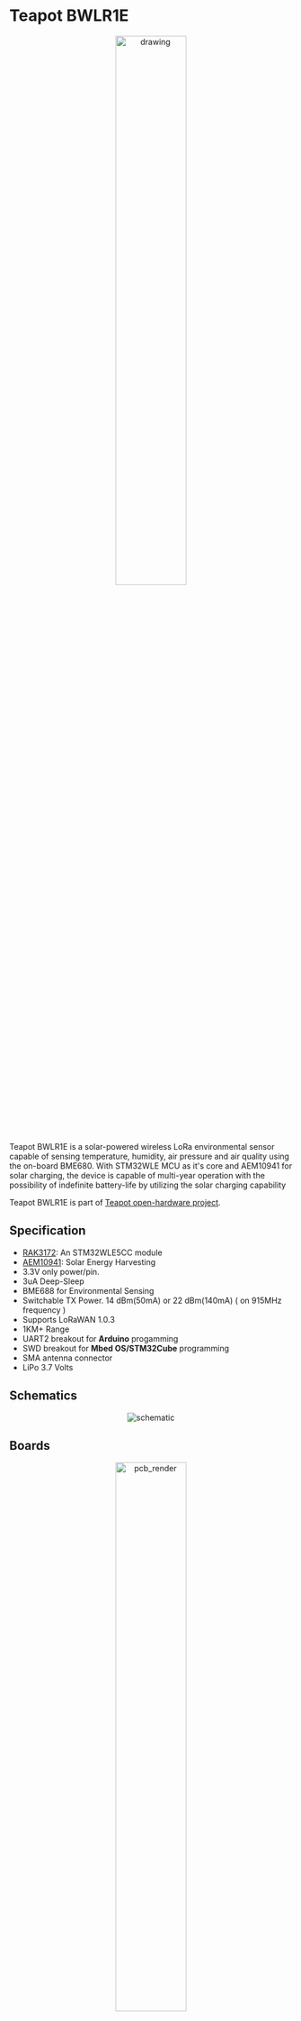 
  
# Teapot BWLR1E
 <p align="center"> <img src="https://raw.githubusercontent.com/teapotlaboratories/bwlr1e/main/docs/images/device.jpg" alt="drawing"  width="50%" height="50%"/></p>
 
Teapot BWLR1E is a solar-powered wireless LoRa environmental sensor capable of sensing temperature, humidity, air pressure and air quality using the on-board BME680. 
With STM32WLE MCU as it's core and AEM10941 for solar charging, the device is capable of multi-year operation with the possibility of indefinite battery-life by utilizing the solar charging capability

Teapot BWLR1E is part of  [Teapot open-hardware project](https://github.com/teapotlaboratories). 

## Specification

- [RAK3172](https://docs.rakwireless.com/Product-Categories/WisDuo/RAK3172-Module/Overview/): An STM32WLE5CC module
- [AEM10941](https://e-peas.com/product/aem10941): Solar Energy Harvesting
- 3.3V only power/pin. 
- 3uA Deep-Sleep
- BME688 for Environmental Sensing
- Switchable TX Power. 14 dBm(50mA) or 22 dBm(140mA) ( on 915MHz frequency )
- Supports LoRaWAN 1.0.3
- 1KM+ Range
- UART2 breakout for **Arduino** progamming
- SWD breakout for **Mbed OS/STM32Cube** programming
- SMA antenna connector
- LiPo 3.7 Volts

## Schematics

<p align="center"> <img src="https://raw.githubusercontent.com/teapotlaboratories/bwlr1e/main/hardware/schematic.png" alt="schematic"/></p>

## Boards
 <p align="center">  <img src="https://github.com/teapotlaboratories/bwlr1e/raw/main/docs/images/pcb_render.gif" alt="pcb_render"  width="50%" height="50%"/><br><b>PCB Render</b></p>

Built using KiCAD v6, the board is design to be as small as possible with all components placed on the top side of the PCB.
The following are the lists of revision of the board:
- Revision 1: Original design
- Revision 2: Updated with rounded trace and change solar cell wiring to parallel for all cell
- Revision 3: Rename 3V3 to PRIMIN and breaks out PRIMIN

The following design are based on the latest revision.
| Top Board | Bottom Board |
|--|--|
| <p align="center"> <img src="https://github.com/teapotlaboratories/bwlr1e/raw/main/docs/images/assembled_front.jpg" alt="assembled_front"  width="77%" height="77%"/></p> | <p align="center"> <img src="https://github.com/teapotlaboratories/bwlr1e/raw/main/docs/images/assembled_back.jpg" alt="assembled_back"  width="70%" height="70%"/></p> |
| <p align="center"> <img src="https://github.com/teapotlaboratories/bwlr1e/raw/main/docs/images/pcb_front.png" alt="pcb_front"  width="77%" height="77%"/></p> | <p align="center"> <img src="https://github.com/teapotlaboratories/bwlr1e/raw/main/docs/images/pcb_back.png" alt="pcb_bottom"  width="77%" height="77%"/></p> |

 <p align="center"> <img src="https://github.com/teapotlaboratories/bwlr1e/raw/main/hardware/pcb.png" alt="pcb"  width="50%" height="50%"/><br><b>PCB Top and Bottom Layout</b></p> 
  
### Case
<p align="center">  <img src="https://github.com/teapotlaboratories/bwlr1e/raw/main/docs/images/case_render.gif" alt="case_render"  width="50%" height="50%"/></p>

Built using [TinkerCAD](https://www.tinkercad.com), the cases are available with 2 variant, with or without the programming port. The cases are 3D printable with any generic 3D printer with/without suppport (depends on the orientation). The STL files are available [here](https://github.com/teapotlaboratories/bwlr1e/tree/main/hardware/case)
 <p align="center"><img src="https://github.com/teapotlaboratories/bwlr1e/raw/main/docs/images/case_open.jpg" alt="drawing"  width="50%" height="50%"/><br><b>Case Open</b></p>

The case is design to be as small as possible with an additional magnets in the back to ease the placement of the sensor. The following are the list of material used at the time of testing:
- 3.7v LiPo Battery, 400 mAh 50mm x 25mm x 35mm ( it is possible to use 2 of this in parallel )
- 4 piece of 8mm x 2mm neodymium magnet

<p align="center"><img src="https://github.com/teapotlaboratories/bwlr1e/raw/main/docs/images/placement_showcase.gif" alt="placement_showcase"  width="50%" height="50%"/><br><b>Sensor Placement with Magnet</b></p>

### Measurement
Power consumption and solar charging current are measured using [Nordic PPK2](https://www.nordicsemi.com/Products/Development-hardware/Power-Profiler-Kit-2)  and [CurrentRanger](https://lowpowerlab.com/shop/product/152).
The following are the summary of the measurement:
- Transmit 14dBm:  305ms @ 20mA
- Deep-Sleep : 3.22 uA
- Direct Sunlight Solar Charge: 9mA
- Indirect Sunlight Solar Charge: 300uA

<p align="center"><img src="https://github.com/teapotlaboratories/bwlr1e/raw/main/docs/measurement/deep_sleep.png" alt="deep_sleep"  width="90%" height="90%"/><br><b>Deep-Sleep</b></p>

<p align="center"><img src="https://github.com/teapotlaboratories/bwlr1e/raw/main/docs/measurement/bme680_measure_and_lora_transmit.png" alt="bme688_measure_and_lora_transmit"  width="90%" height="90%"/><br><b>BME688 Measure and LoRa Transmit</b></p>

| Solar Charge - Direct Sunlight | Solar Charge - Indirect Sunlight |
|--|--|
| <p align="center"> <img src="https://github.com/teapotlaboratories/bwlr1e/raw/main/docs/measurement/charge_direct_sunlight.jpg" alt="assembled_front"  width="80%" height="80%"/></p> | <p align="center"> <img src="https://github.com/teapotlaboratories/bwlr1e/raw/main/docs/measurement/charge_indirect_sunlight.jpg" alt="assembled_back"  width="70%" height="70%"/></p> |



More measurement can be found [here](https://github.com/teapotlaboratories/bwlr1e/tree/main/docs/measurement)


### Bill Of Materials
Most of the components are generic and can be bought from any electornics/semi-conductor distributor. RAK3172 is the only component available in [RAKwireless store.](https://store.rakwireless.com/products/wisduo-lpwan-module-rak3172?variant=40014759493830). The bill of materials can be downloaded [here](https://github.com/teapotlaboratories/bwlr1e/raw/main/hardware/bill_of_materials.csv)

> :warning: **Be sure to buy the RAK3172 variant without IPEX to use the On-Board Antenna** 

|Id |Designator      |Package                                |Quantity|Designation   |
|---|----------------|---------------------------------------|--------|--------------|
|1  |BT1             |JST_PH_S2B-PH-K_1x02_P2.00mm_Horizontal|1       |3.7v LiPo     |
|2  |C17,C8,C14,C13  |C_0603                                 |4       |10uF 10VDC    |
|3  |C2,C4           |CP_EIA-3528-15_AVX-H                   |2       |330uF         |
|4  |C5,C12,C11,C1,C3|C_0603                                 |5       |100nF 10VDC   |
|5  |C6              |C_1210_3225Metric                      |1       |150uF 10VDC   |
|6  |C7              |C_0603                                 |1       |22uF 10VDC    |
|7  |D1              |LED_0603_1608Metric                    |1       |RED           |
|8  |D2              |LED_0603_1608Metric                    |1       |GREEN         |
|9  |E1              |XDCR_ANT-915-USP410                    |1       |ANT-915-USP410|
|10 |L2              |IND_LPS4012-103MRB                     |1       |10uH 0.55A    |
|11 |L3              |L_0603                                 |1       |10uH          |
|12 |Q1              |SOT-23                                 |        |PJA3407       |
|13 |Q2              |SOT-323_SC-70                          |1       |DMG1012UW     |
|14 |R1              |R_0603                                 |1       |4.7M          |
|15 |R11             |R_0603                                 |1       |100K          |
|16 |R12,R5,R13      |R_0603                                 |3       |1K            |
|17 |R14             |R_0603                                 |1       |400K          |
|18 |R16             |R_0603                                 |2       |0             |
|19 |R4              |R_0603                                 |1       |10M           |
|20 |R7,R2,R3,R6     |R_0603                                 |4       |10K           |
|21 |R9,R8,R15,R10   |R_0603                                 |4       |1M            |
|22 |SC4,SC1,SC3,SC2 |KXOB25-05X3F                           |4       |KXOB25-05X3F  |
|23 |SW3             |SW_SPST_TL3342                         |1       |RESET         |
|24 |SW4             |SW_SPST_TL3342                         |1       |BOOT          |
|25 |U1              |BME688                                 |1       |BME688        |
|26 |U2              |RAK3172                                |1       |RAK3172       |
|27 |U3              |QFN-28-1EP_5x5mm_P0.5mm_EP3.35x3.35mm  |1       |AEM10941-QFN  |
|28 |U4              |SOT-23-5                               |1       |XC6215        |


## Programming

> :warning: **Board can only be powered using the LiPo Battery** 

Programming the device can be done over the **UART2** or **SWD**, available next to the SMA antenna port.
Out of the factory, the RAK3172 chip ships with an **AT firmware** that can be tested by connecting a USB-to-UART bridge to the **UART2** port.

The following are some very good tutorial to start developing with the device:

- [Communicating with the AT firmware](https://docs.rakwireless.com/Product-Categories/WisDuo/RAK3172-Module/Quickstart/#rak3172-as-a-lora-lorawan-modem-via-at-command)
 - [Programming with Arduino](https://docs.rakwireless.com/Product-Categories/WisDuo/RAK3172-Module/Quickstart/#rak3172-as-a-stand-alone-device-using-rui3)
 - [Programming with STM32Cube](https://docs.rakwireless.com/Product-Categories/WisDuo/RAK3172-Module/Low-Level-Development/#rak3172-on-stm32cubeide-with-stm32wl-sdk-v1-0-0)
 - [Programming with MbedOS](https://github.com/hallard/LoRa-E5-Tiny/blob/main/README.md#compile-and-flash-firmware)

For connecting to the **UART2** port, use any USB-to-UART bridge module. In testing, the [Sparkfun](https://www.sparkfun.com/products/14050) board is used for communication with AT firmware and programming over **Arduino**.
 <p align="center"> <img src="https://raw.githubusercontent.com/teapotlaboratories/bwlr1e/master/docs/images/sparkfun_ftdi.jpeg" width="30%" height="30%"><br>Sparkfun USB-to-UART Bridge</p>

> :warning: **Be sure to only use 3.3V module. Do not 5V module** 

For connecting to the **SWD** port, use ST-Link v2  in-circuit debugger and programmer from STM. In testing, ST-Link v2 clone will not work. The ST-Link v2 should atleast be reconizeable by the [STM32CubeProgrammer](https://www.st.com/en/development-tools/stm32cubeprog.html).
A cheap and alternative way to get an authorized ST-Link is to buy a Nucleo board, cut the top part which contain the ST-Link and use it as an external programmer.
 <p align="center"> <img src="https://raw.githubusercontent.com/teapotlaboratories/bwlr1e/master/docs/images/nucleo_st-linkv2.jpeg" width="70%" height="70%"><br>ST-Link v2 from a Nucleo Development Board</p>
Here are some good tutorial to convert a Nucleo to and external ST-Link v2:

 - https://www.radioshuttle.de/en/turtle-en/nucleo-st-link-interface-en/
 - https://jeelabs.org/book/1547a/index.html

## Additional Notes
There are some issue, notes, and behavior that was discovered at the time of testing and development. The following are those discovery:
- Soldering the solar cell is better to be done manually using a soldering iron. Without proper reflow oven, it may damage the solar cell and reduces it's efficiency
- Using Arduino RUI3 framework may introduce some-instability after programming. It is observed that by randomly power-cycling the board in-short interval after flashing, causes the board to hang in Boot mode
- PRIMIN ( or 3V3 in old revision ) is available to use as the input for AEM10941 Primary Battery input. See schematic for more detail

## Reference
The project won't be possible without the amazing work from people across the globe. The following are the reference to those awesome projects:

 - [LoRa e5 Tiny](https://github.com/hallard/LoRa-E5-Tiny)
 - [AERQ - Air Quality Monitoring](https://www.seeedstudio.com/blog/2022/04/27/monitoring-indoor-air-pollutants-the-silent-issue-for-smart-city-iot-using-seeed-lora-e5-and-fusion-pcba/)
 - [TSEM](https://hackaday.io/project/159139-tiny-solar-energy-module-tsem)


## License
The product is open-source! However, some part of library used under **src**, might have it's own license.

![License: MIT](https://img.shields.io/badge/License-MIT-yellow.svg)
